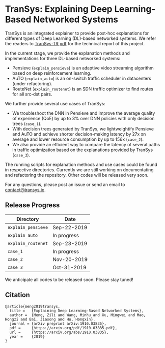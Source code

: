 # TranSys: Explaining Deep Learning-Based Networked Systems

TranSys is an integrated explainer to provide post-hoc explanations for different types of Deep Learning (DL)-based networked systems. We refer the readers to [TranSys-TR.pdf](https://github.com/TranSys2020/TranSys/blob/master/TranSys-TR.pdf) for the technical report of this project.

In the current stage, we provide the explanation methods and implementations for three DL-based networked systems:

- Pensieve (`explain_pensieve`) is an adaptive video streaming algorithm based on deep reinforcement learning.
- AuTO (`explain_auto`) is an on-switch traffic scheduler in datacenters (under refactoring).
- RouteNet (`explain_routenet`) is an SDN traffic optimizer to find routes for all src-dst pairs.

We further provide several use cases of TranSys:

- We troubleshoot the DNN in Pensieve and improve the average quality of experience (QoE) by up to 3% over DNN policies with only decision trees (`case_1`).
- With decision trees generated by TranSys, we lightweightify Pensieve and AuTO and achieve shorter decision-making latency by 27x on average and lower resource consumption by up to 156x (`case_2`).
- We also provide an efficient way to compare the latency of several paths in traffic optimization based on the explanations provided by TranSys (`case_3`).

The running scripts for explanation methods and use cases could be found in respective directories. Currently we are still working on documentating and refactoring the repository. Other codes will be released very soon. 

For any questions, please post an issue or send an email to [contact@transys.io](mailto:contact@transys.io).

## Release Progress
| Directory | Date |
| - | - |
| `explain_pensieve` | Sep-22-2019 |
| `explain_auto` | In progress |
| `explain_routenet` | Sep-23-2019 |
| `case_1` | In progress |
| `case_2` | Nov-20-2019 |
| `case_3` | Oct-31-2019 |

We anticipate all codes to be released soon. Please stay tuned!

## Citation

```
@article{meng2019transys,
  title =   {Explaining Deep Learning-Based Networked Systems},
  author =  {Meng, Zili and Wang, Minhu and Xu, Mingwei and Mao, Hongzi and Bai, Jiasong and Hu, Hongxin},
  journal = {arXiv preprint arXiv:1910.03835},
  pdf =     {https://arxiv.org/pdf/1910.03835.pdf},
  url =     {https://arxiv.org/abs/1910.03835},
  year =    {2019}
}
```
